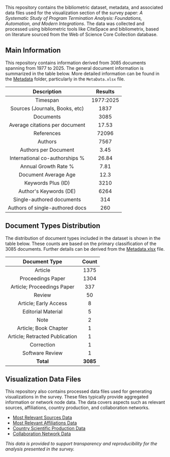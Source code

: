 
This repository contains the bibliometric dataset, metadata, and associated data files used for the visualization section of the survey paper: *A Systematic Study of Program Termination Analysis: Foundations, Automation, and Modern Integrations*. The data was collected and processed using bibliometric tools like CiteSpace and bibliometrix, based on literature sourced from the Web of Science Core Collection database.

Main Information
-----------------
This repository contains information derived from 3085 documents spanning from 1977 to 2025. The general document information is summarized in the table below. More detailed information can be found in the [Metadata](link/to/Metadata/) folder, particularly in the `MetaData.xlsx` file.

|  Description                     | Results  |
|  :------------------------------: | :------: |
| Timespan                         | 1977:2025 |
| Sources (Journals, Books, etc) | 1837     |
| Documents                        | 3085     |
| Average citations per document   | 17.53    |
| References                       | 72096    |
| Authors                          | 7567     |
| Authors per Document             | 3.45     |
| International co-authorships %   | 26.84    |
| Annual Growth Rate %             | 7.81     |
| Document Average Age             | 12.3     |
| Keywords Plus (ID)               | 3210     |
| Author's Keywords (DE)           | 6264     |
| Single-authored documents        | 314      |
| Authors of single-authored docs  | 260      |

Document Types Distribution
-----------------
The distribution of document types included in the dataset is shown in the table below. These counts are based on the primary classification of the 3085 documents. Further details can be derived from the [Metadata.xlsx](link/to/Metadata/MetaData.xlsx) file.

|  Document Type                 | Count |
|  :----------------------------: | :---: |
| Article                        | 1375  |
| Proceedings Paper              | 1304  |
| Article; Proceedings Paper     | 337   |
| Review                         | 50    |
| Article; Early Access          | 8     |
| Editorial Material             | 5     |
| Note                           | 2     |
| Article; Book Chapter          | 1     |
| Article; Retracted Publication | 1     |
| Correction                     | 1     |
| Software Review                | 1     |
| **Total**                      | **3085**|

Visualization Data Files
-----------------
This repository also contains processed data files used for generating visualizations in the survey. These files typically provide aggregated information or network node data. The data covers aspects such as relevant sources, affiliations, country production, and collaboration networks. 

*   [Most Relevant Sources Data](link/to/Visualization_Data/MostRelSources.csv)
*   [Most Relevant Affiliations Data](link/to/Visualization_Data/MostRelAffiliations.csv)
*   [Country Scientific Production Data](link/to/Visualization_Data/CountrySciProd.csv)
*   [Collaboration Network Data](link/to/Visualization_Data/CollabNet.csv)


*This data is provided to support transparency and reproducibility for the analysis presented in the survey.*